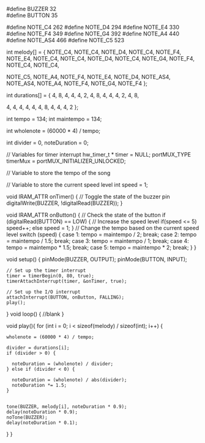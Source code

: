 #define BUZZER 32  
#define BUTTON 35  

#define NOTE_C4  262
#define NOTE_D4  294
#define NOTE_E4  330
#define NOTE_F4  349
#define NOTE_G4  392
#define NOTE_A4  440
#define NOTE_AS4 466
#define NOTE_C5  523


int melody[] = {
  NOTE_C4, NOTE_C4, 
  NOTE_D4, NOTE_C4, NOTE_F4,
  NOTE_E4, NOTE_C4, NOTE_C4, 
  NOTE_D4, NOTE_C4, NOTE_G4,
  NOTE_F4, NOTE_C4, NOTE_C4,
  
  NOTE_C5, NOTE_A4, NOTE_F4, 
  NOTE_E4, NOTE_D4, NOTE_AS4, NOTE_AS4,
  NOTE_A4, NOTE_F4, NOTE_G4,
  NOTE_F4
};

int durations[] = {
  4, 8, 
  4, 4, 4,
  2, 4, 8, 
  4, 4, 4,
  2, 4, 8,
  
  4, 4, 4, 
  4, 4, 4, 8,
  4, 4, 4,
  2
};

int tempo = 134;
int maintempo = 134;

int wholenote = (60000 * 4) / tempo;

int divider = 0, noteDuration = 0;

// Variables for timer interrupt
hw_timer_t * timer = NULL;
portMUX_TYPE timerMux = portMUX_INITIALIZER_UNLOCKED;

// Variable to store the tempo of the song


// Variable to store the current speed level
int speed = 1;

void IRAM_ATTR onTimer() {
    // Toggle the state of the buzzer pin
    digitalWrite(BUZZER, !digitalRead(BUZZER));
}

void IRAM_ATTR onButton() {
    // Check the state of the button
    if (digitalRead(BUTTON) == LOW) {
        // Increase the speed level
        if(speed <= 5) speed++;
        else speed = 1;
    }
    // Change the tempo based on the current speed level
    switch (speed) {
        case 1:
            tempo = maintempo / 2;
            break;
        case 2:
            tempo = maintempo / 1.5;
            break;
        case 3:
            tempo = maintempo / 1;
            break;
        case 4:
            tempo = maintempo * 1.5;
            break;
        case 5:
            tempo = maintempo * 2;
            break;
    }
}

void setup() {
    pinMode(BUZZER, OUTPUT);
    pinMode(BUTTON, INPUT);
  
    // Set up the timer interrupt
    timer = timerBegin(0, 80, true);
    timerAttachInterrupt(timer, &onTimer, true);

    // Set up the I/O interrupt
    attachInterrupt(BUTTON, onButton, FALLING);
    play();
}
void loop() {
  //blank
}

void play(){
  for (int i = 0; i < sizeof(melody) / sizeof(int); i++) {
    
    wholenote = (60000 * 4) / tempo;
    
    divider = durations[i];
    if (divider > 0) {
      
      noteDuration = (wholenote) / divider;
    } else if (divider < 0) {
      
      noteDuration = (wholenote) / abs(divider);
      noteDuration *= 1.5; 
    }
    
    
    tone(BUZZER, melody[i], noteDuration * 0.9); 
    delay(noteDuration * 0.9); 
    noTone(BUZZER); 
    delay(noteDuration * 0.1); 
  }
}

